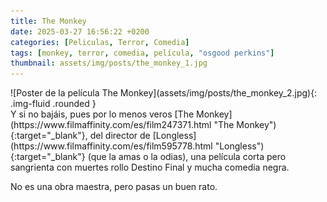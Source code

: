 ```yaml
---
title: The Monkey
date: 2025-03-27 16:56:22 +0200
categories: [Peliculas, Terror, Comedia]
tags: [monkey, terror, comedia, película, "osgood perkins"]
thumbnail: assets/img/posts/the_monkey_1.jpg
---
```


<div class="row mb-4">
  <div class="col-md-5" markdown="1">
![Poster de la película The Monkey](assets/img/posts/the_monkey_2.jpg){: .img-fluid .rounded }
  </div>
  <div class="col-md-7" markdown="1">
Y si no bajáis, pues por lo menos veros [The Monkey](https://www.filmaffinity.com/es/film247371.html "The Monkey"){:target="_blank"}, del director de [Longless](https://www.filmaffinity.com/es/film595778.html "Longless"){:target="_blank"} (que la amas o la odias), una película corta pero sangrienta con muertes rollo Destino Final y mucha comedia negra.

No es una obra maestra, pero pasas un buen rato.
  </div>
</div>

